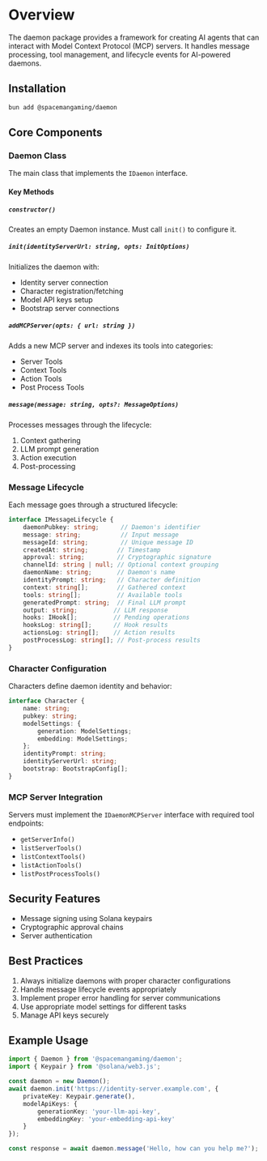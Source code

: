 # Overview
The daemon package provides a framework for creating AI agents that can interact with Model Context Protocol (MCP) servers. It handles message processing, tool management, and lifecycle events for AI-powered daemons.

## Installation
```bash
bun add @spacemangaming/daemon
```

## Core Components

### Daemon Class
The main class that implements the `IDaemon` interface.

#### Key Methods

##### `constructor()`
Creates an empty Daemon instance. Must call `init()` to configure it.

##### `init(identityServerUrl: string, opts: InitOptions)`
Initializes the daemon with:
- Identity server connection
- Character registration/fetching
- Model API keys setup
- Bootstrap server connections

##### `addMCPServer(opts: { url: string })`
Adds a new MCP server and indexes its tools into categories:
- Server Tools
- Context Tools
- Action Tools
- Post Process Tools

##### `message(message: string, opts?: MessageOptions)`
Processes messages through the lifecycle:
1. Context gathering
2. LLM prompt generation
3. Action execution
4. Post-processing

### Message Lifecycle
Each message goes through a structured lifecycle:

```typescript
interface IMessageLifecycle {
	daemonPubkey: string;      // Daemon's identifier
	message: string;           // Input message
	messageId: string;         // Unique message ID
	createdAt: string;        // Timestamp
	approval: string;         // Cryptographic signature
	channelId: string | null; // Optional context grouping
	daemonName: string;       // Daemon's name
	identityPrompt: string;   // Character definition
	context: string[];        // Gathered context
	tools: string[];          // Available tools
	generatedPrompt: string;  // Final LLM prompt
	output: string;          // LLM response
	hooks: IHook[];          // Pending operations
	hooksLog: string[];      // Hook results
	actionsLog: string[];    // Action results
	postProcessLog: string[]; // Post-process results
}
```

### Character Configuration
Characters define daemon identity and behavior:

```typescript
interface Character {
	name: string;
	pubkey: string;
	modelSettings: {
		generation: ModelSettings;
		embedding: ModelSettings;
	};
	identityPrompt: string;
	identityServerUrl: string;
	bootstrap: BootstrapConfig[];
}
```

### MCP Server Integration
Servers must implement the `IDaemonMCPServer` interface with required tool endpoints:
- `getServerInfo()`
- `listServerTools()`
- `listContextTools()`
- `listActionTools()`
- `listPostProcessTools()`

## Security Features
- Message signing using Solana keypairs
- Cryptographic approval chains
- Server authentication

## Best Practices
1. Always initialize daemons with proper character configurations
2. Handle message lifecycle events appropriately
3. Implement proper error handling for server communications
4. Use appropriate model settings for different tasks
5. Manage API keys securely

## Example Usage

```typescript
import { Daemon } from '@spacemangaming/daemon';
import { Keypair } from '@solana/web3.js';

const daemon = new Daemon();
await daemon.init('https://identity-server.example.com', {
	privateKey: Keypair.generate(),
	modelApiKeys: {
		generationKey: 'your-llm-api-key',
		embeddingKey: 'your-embedding-api-key'
	}
});

const response = await daemon.message('Hello, how can you help me?');
```